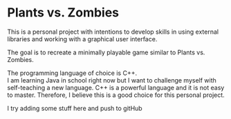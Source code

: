 # Plants vs. Zombies
This is a personal project with intentions to develop skills in using external libraries and working with a graphical user interface.

The goal is to recreate a minimally playable game similar to Plants vs. Zombies.

The programming language of choice is C++. \
I am learning Java in school right now but I want to challenge myself with self-teaching a new language. C++ is a powerful language and it is not easy to master. Therefore, I believe this is a good choice for this personal project.

I try adding some stuff here and push to gitHub